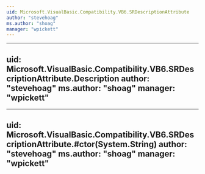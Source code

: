 ```yaml
---
uid: Microsoft.VisualBasic.Compatibility.VB6.SRDescriptionAttribute
author: "stevehoag"
ms.author: "shoag"
manager: "wpickett"
---
```


---
uid: Microsoft.VisualBasic.Compatibility.VB6.SRDescriptionAttribute.Description
author: "stevehoag"
ms.author: "shoag"
manager: "wpickett"
---

---
uid: Microsoft.VisualBasic.Compatibility.VB6.SRDescriptionAttribute.#ctor(System.String)
author: "stevehoag"
ms.author: "shoag"
manager: "wpickett"
---
